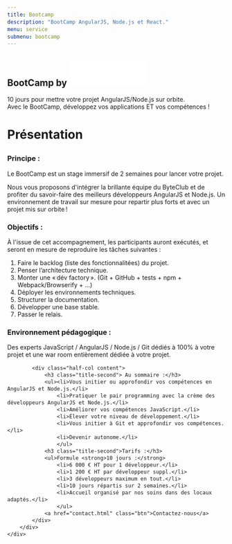 ```yaml
---
title: Bootcamp
description: "BootCamp AngularJS, Node.js et React."
menu: service
submenu: bootcamp
---
```

<section class="banner">
	<div class="wrap cf">
		<div class="inner">
			<h1 class="page-title">BootCamp by <img class="bootcamp-main-title" src="img/logo-white.png" alt="byteclub"> </h1>
			<div class="banner-text">
				<p>10 jours pour mettre votre projet AngularJS/Node.js sur orbite.<br>
					Avec le BootCamp, développez vos applications ET vos compétences !</p>
			</div>
		</div>
	</div>
</section>

<div class="techno-logo">
	<div class="wrap cf">
		<div class="inner">
			<h3 style="font-size:2em;">Présentation</h3>
		</div>
	</div>
</div>

<section class="section">
	<div class="wrap cf">
		<div class="inner half-cols">
			<div class="half-col content">
				<h3 class="title-second">Principe :</h3>
				<p>Le BootCamp est un stage immersif de 2 semaines pour lancer votre projet.</p>
				<p>Nous vous proposons d'intégrer la brillante équipe du ByteClub et de profiter du savoir-faire des meilleurs développeurs AngularJS et Node.js. Un environnement de travail sur mesure pour repartir plus forts et avec un projet mis sur orbite !</p>
				<h3 class="title-second">Objectifs :</h3>
				<p>À l'issue de cet accompagnement, les participants auront exécutés, et seront en mesure de reproduire les tâches suivantes :</p>
				<ol><li>Faire le backlog (liste des fonctionnalitées) du projet.</li>
					<li>Penser l’architecture technique.</li>
					<li>Monter une « dév factory ». (Git + GitHub + tests + npm + Webpack/Browserify + …)</li>
					<li>Déployer les environnements techniques.</li>
					<li>Structurer la documentation.</li>
					<li>Développer une base stable.</li>
					<li>Passer le relais.</li>
					</ol>
				<h3 class="title-second">Environnement pédagogique :</h3>
				<p>Des experts JavaScript / AngularJS / Node.js / Git dédiés à 100% à votre projet et une war room entièrement dédiée à votre projet.</p>
			</div>

			<div class="half-col content">
				<h3 class="title-second"> Au sommaire :</h3>
				<ul><li>Vous initier ou approfondir vos compétences en AngularJS et Node.js.</li>
					<li>Pratiquer le pair programming avec la crème des développeurs AngularJS et Node.js.</li>
					<li>Améliorer vos compétences JavaScript.</li>
					<li>Élever votre niveau de développement.</li>
					<li>Vous initier à Git et approfondir vos compétences.</li>
					<li>Devenir autonome.</li>
					</ul>
				<h3 class="title-second">Tarifs :</h3>
				<ul>Formule <strong>10 jours :</strong>
					<li>6 000 € HT pour 1 développeur.</li>
					<li>1 200 € HT par développeur suppl.</li>
					<li>3 développeurs maximum en tout.</li>
					<li>10 jours répartis sur 2 semaines.</li>
					<li>Accueil organisé par nos soins dans des locaux adaptés.</li>
					</ul>
				<a href="contact.html" class="btn">Contactez-nous</a>
			</div>
		</div>
	</div>
</section>
